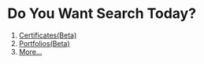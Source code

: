 # Do You Want Search Today?
1. [Certificates(Beta)](certificates/)
2. [Portfolios(Beta)](portfolio/)
3. [More...](more/)
